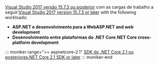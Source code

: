 <span data-ttu-id="597ff-101">[Visual Studio 2017 versão 15.7.3 ou posterior](https://www.microsoft.com/net/download/windows) com as cargas de trabalho a seguir:</span><span class="sxs-lookup"><span data-stu-id="597ff-101">[Visual Studio 2017 version 15.7.3 or later](https://www.microsoft.com/net/download/windows) with the following workloads:</span></span>

* <span data-ttu-id="597ff-102">**ASP.NET e desenvolvimento para a Web**</span><span class="sxs-lookup"><span data-stu-id="597ff-102">**ASP.NET and web development**</span></span>
* <span data-ttu-id="597ff-103">**Desenvolvimento entre plataformas do .NET Core**</span><span class="sxs-lookup"><span data-stu-id="597ff-103">**.NET Core cross-platform development**</span></span>

::: moniker range=">= aspnetcore-2.1"
[<span data-ttu-id="597ff-104">SDK do .NET Core 2.1 ou posteriores</span><span class="sxs-lookup"><span data-stu-id="597ff-104">.NET Core 2.1 SDK or later</span></span>](https://www.microsoft.com/net/download/windows)
::: moniker-end
